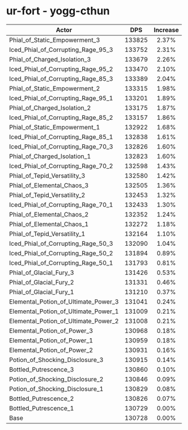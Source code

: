 # ur-fort - yogg-cthun
| Actor | DPS | Increase |
|---|:---:|:---:|
|Phial_of_Static_Empowerment_3|133825|2.37%|
|Iced_Phial_of_Corrupting_Rage_95_3|133752|2.31%|
|Phial_of_Charged_Isolation_3|133679|2.26%|
|Iced_Phial_of_Corrupting_Rage_95_2|133470|2.10%|
|Iced_Phial_of_Corrupting_Rage_85_3|133389|2.04%|
|Phial_of_Static_Empowerment_2|133315|1.98%|
|Iced_Phial_of_Corrupting_Rage_95_1|133201|1.89%|
|Phial_of_Charged_Isolation_2|133175|1.87%|
|Iced_Phial_of_Corrupting_Rage_85_2|133157|1.86%|
|Phial_of_Static_Empowerment_1|132922|1.68%|
|Iced_Phial_of_Corrupting_Rage_85_1|132838|1.61%|
|Iced_Phial_of_Corrupting_Rage_70_3|132826|1.60%|
|Phial_of_Charged_Isolation_1|132823|1.60%|
|Iced_Phial_of_Corrupting_Rage_70_2|132598|1.43%|
|Phial_of_Tepid_Versatility_3|132580|1.42%|
|Phial_of_Elemental_Chaos_3|132505|1.36%|
|Phial_of_Tepid_Versatility_2|132453|1.32%|
|Iced_Phial_of_Corrupting_Rage_70_1|132433|1.30%|
|Phial_of_Elemental_Chaos_2|132352|1.24%|
|Phial_of_Elemental_Chaos_1|132272|1.18%|
|Phial_of_Tepid_Versatility_1|132164|1.10%|
|Iced_Phial_of_Corrupting_Rage_50_3|132090|1.04%|
|Iced_Phial_of_Corrupting_Rage_50_2|131894|0.89%|
|Iced_Phial_of_Corrupting_Rage_50_1|131793|0.81%|
|Phial_of_Glacial_Fury_3|131426|0.53%|
|Phial_of_Glacial_Fury_2|131331|0.46%|
|Phial_of_Glacial_Fury_1|131210|0.37%|
|Elemental_Potion_of_Ultimate_Power_3|131041|0.24%|
|Elemental_Potion_of_Ultimate_Power_1|131009|0.21%|
|Elemental_Potion_of_Ultimate_Power_2|131008|0.21%|
|Elemental_Potion_of_Power_3|130968|0.18%|
|Elemental_Potion_of_Power_1|130959|0.18%|
|Elemental_Potion_of_Power_2|130931|0.16%|
|Potion_of_Shocking_Disclosure_3|130915|0.14%|
|Bottled_Putrescence_3|130860|0.10%|
|Potion_of_Shocking_Disclosure_2|130846|0.09%|
|Potion_of_Shocking_Disclosure_1|130829|0.08%|
|Bottled_Putrescence_2|130826|0.07%|
|Bottled_Putrescence_1|130729|0.00%|
|Base|130728|0.00%|
